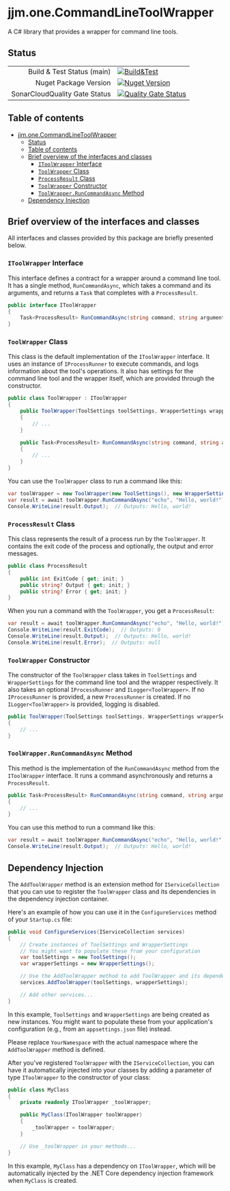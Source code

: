 # jjm.one.CommandLineToolWrapper

A C# library that provides a wrapper for command line tools.

## Status

|                       |                       |
|----------------------:|-----------------------|
| Build & Test Status (main) | [![Build&Test](https://github.com/jjm-one/jjm.one.CommandLineToolWrapper/actions/workflows/dotnet.yml/badge.svg)](https://github.com/jjm-one/jjm.one.CommandLineToolWrapper/actions/workflows/dotnet.yml) |
| Nuget Package Version | [![Nuget Version](https://img.shields.io/nuget/v/jjm.one.CommandLineToolWrapper?style=flat-square)](https://www.nuget.org/packages/jjm.one.CommandLineToolWrapper/) |
| SonarCloudQuality Gate Status | [![Quality Gate Status](https://sonarcloud.io/api/project_badges/measure?project=jjm-one_jjm.one.CommandLineToolWrapper&metric=alert_status)](https://sonarcloud.io/summary/new_code?id=jjm-one_jjm.one.CommandLineToolWrapper) |

## Table of contents

- [jjm.one.CommandLineToolWrapper](#jjmonecommandlinetoolwrapper)
  - [Status](#status)
  - [Table of contents](#table-of-contents)
  - [Brief overview of the interfaces and classes](#brief-overview-of-the-interfaces-and-classes)
    - [`IToolWrapper` Interface](#itoolwrapper-interface)
    - [`ToolWrapper` Class](#toolwrapper-class)
    - [`ProcessResult` Class](#processresult-class)
    - [`ToolWrapper` Constructor](#toolwrapper-constructor)
    - [`ToolWrapper.RunCommandAsync` Method](#toolwrapperruncommandasync-method)
  - [Dependency Injection](#dependency-injection)

## Brief overview of the interfaces and classes

All interfaces and classes provided by this package are briefly presented below.

### `IToolWrapper` Interface

This interface defines a contract for a wrapper around a command line tool. It has a single method, `RunCommandAsync`, which takes a command and its arguments, and returns a `Task` that completes with a `ProcessResult`.

```csharp
public interface IToolWrapper
{
    Task<ProcessResult> RunCommandAsync(string command, string arguments);
}
```

### `ToolWrapper` Class

This class is the default implementation of the `IToolWrapper` interface. It uses an instance of `IProcessRunner` to execute commands, and logs information about the tool's operations. It also has settings for the command line tool and the wrapper itself, which are provided through the constructor.

```csharp
public class ToolWrapper : IToolWrapper
{
    public ToolWrapper(ToolSettings toolSettings, WrapperSettings wrapperSettings, IProcessRunner? processRunner = null, ILogger<ToolWrapper>? logger = null)
    {
        // ...
    }

    public Task<ProcessResult> RunCommandAsync(string command, string arguments)
    {
        // ...
    }
}
```

You can use the `ToolWrapper` class to run a command like this:

```csharp
var toolWrapper = new ToolWrapper(new ToolSettings(), new WrapperSettings());
var result = await toolWrapper.RunCommandAsync("echo", "Hello, world!");
Console.WriteLine(result.Output);  // Outputs: Hello, world!
```

### `ProcessResult` Class

This class represents the result of a process run by the `ToolWrapper`. It contains the exit code of the process and optionally, the output and error messages.

```csharp
public class ProcessResult
{
    public int ExitCode { get; init; }
    public string? Output { get; init; }
    public string? Error { get; init; }
}
```

When you run a command with the `ToolWrapper`, you get a `ProcessResult`:

```csharp
var result = await toolWrapper.RunCommandAsync("echo", "Hello, world!");
Console.WriteLine(result.ExitCode);  // Outputs: 0
Console.WriteLine(result.Output);  // Outputs: Hello, world!
Console.WriteLine(result.Error);  // Outputs: null
```

### `ToolWrapper` Constructor

The constructor of the `ToolWrapper` class takes in `ToolSettings` and `WrapperSettings` for the command line tool and the wrapper respectively. It also takes an optional `IProcessRunner` and `ILogger<ToolWrapper>`. If no `IProcessRunner` is provided, a new `ProcessRunner` is created. If no `ILogger<ToolWrapper>` is provided, logging is disabled.

```csharp
public ToolWrapper(ToolSettings toolSettings, WrapperSettings wrapperSettings, IProcessRunner? processRunner = null, ILogger<ToolWrapper>? logger = null)
{
    // ...
}
```

### `ToolWrapper.RunCommandAsync` Method

This method is the implementation of the `RunCommandAsync` method from the `IToolWrapper` interface. It runs a command asynchronously and returns a `ProcessResult`.

```csharp
public Task<ProcessResult> RunCommandAsync(string command, string arguments)
{
    // ...
}
```

You can use this method to run a command like this:

```csharp
var result = await toolWrapper.RunCommandAsync("echo", "Hello, world!");
Console.WriteLine(result.Output);  // Outputs: Hello, world!
```

## Dependency Injection

The `AddToolWrapper` method is an extension method for `IServiceCollection` that you can use to register the `ToolWrapper` class and its dependencies in the dependency injection container.

Here's an example of how you can use it in the `ConfigureServices` method of your `Startup.cs` file:

```csharp
public void ConfigureServices(IServiceCollection services)
{
    // Create instances of ToolSettings and WrapperSettings
    // You might want to populate these from your configuration
    var toolSettings = new ToolSettings();
    var wrapperSettings = new WrapperSettings();

    // Use the AddToolWrapper method to add ToolWrapper and its dependencies
    services.AddToolWrapper(toolSettings, wrapperSettings);

    // Add other services...
}
```

In this example, `ToolSettings` and `WrapperSettings` are being created as new instances. You might want to populate these from your application's configuration (e.g., from an `appsettings.json` file) instead.

Please replace `YourNamespace` with the actual namespace where the `AddToolWrapper` method is defined.

After you've registered `ToolWrapper` with the `IServiceCollection`, you can have it automatically injected into your classes by adding a parameter of type `IToolWrapper` to the constructor of your class:

```csharp
public class MyClass
{
    private readonly IToolWrapper _toolWrapper;

    public MyClass(IToolWrapper toolWrapper)
    {
        _toolWrapper = toolWrapper;
    }

    // Use _toolWrapper in your methods...
}
```

In this example, `MyClass` has a dependency on `IToolWrapper`, which will be automatically injected by the .NET Core dependency injection framework when `MyClass` is created.
